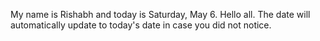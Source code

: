 My name is Rishabh and today is Saturday, May 6. Hello all. The date will automatically update to today's date in case you did not notice.
